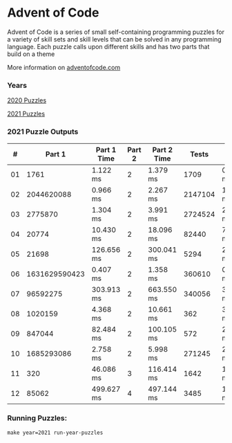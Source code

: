 <h1>Advent of Code</h1>
<p>Advent of Code is a series of small self-containing programming puzzles for a variety of skill sets and skill levels that can be solved in any programming language. Each puzzle calls upon different skills and has two parts that build on a theme</p>
<p>More information on <a href="http://adventofcode.com/">adventofcode.com</a></p>
<h3>Years</h3>
<p><a href="./src/years/2020">2020 Puzzles</a></p>
<p><a href="./src/years/2021">2021 Puzzles</a></p>
<h3>2021 Puzzle Outputs</h3>
<table>

<thead>

<tr><th>#  </th><th>Part 1       </th><th>Part 1 Time  </th><th>Part 2  </th><th>Part 2 Time  </th><th>Tests  </th><th>Tests Time  </th></tr>

</thead>

<tbody>

<tr><td>01 </td><td>1761         </td><td>1.122 ms     </td><td>2       </td><td>1.379 ms     </td><td>1709   </td><td>0.358 ms    </td></tr>

<tr><td>02 </td><td>2044620088   </td><td>0.966 ms     </td><td>2       </td><td>2.267 ms     </td><td>2147104</td><td>1.507 ms    </td></tr>

<tr><td>03 </td><td>2775870      </td><td>1.304 ms     </td><td>2       </td><td>3.991 ms     </td><td>2724524</td><td>2.579 ms    </td></tr>

<tr><td>04 </td><td>20774        </td><td>10.430 ms    </td><td>2       </td><td>18.096 ms    </td><td>82440  </td><td>7.561 ms    </td></tr>

<tr><td>05 </td><td>21698        </td><td>126.656 ms   </td><td>2       </td><td>300.041 ms   </td><td>5294   </td><td>213.775 ms  </td></tr>

<tr><td>06 </td><td>1631629590423</td><td>0.407 ms     </td><td>2       </td><td>1.358 ms     </td><td>360610 </td><td>0.379 ms    </td></tr>

<tr><td>07 </td><td>96592275     </td><td>303.913 ms   </td><td>2       </td><td>663.550 ms   </td><td>340056 </td><td>369.515 ms  </td></tr>

<tr><td>08 </td><td>1020159      </td><td>4.368 ms     </td><td>2       </td><td>10.661 ms    </td><td>362    </td><td>3.456 ms    </td></tr>

<tr><td>09 </td><td>847044       </td><td>82.484 ms    </td><td>2       </td><td>100.105 ms   </td><td>572    </td><td>23.099 ms   </td></tr>

<tr><td>10 </td><td>1685293086   </td><td>2.758 ms     </td><td>2       </td><td>5.998 ms     </td><td>271245 </td><td>2.964 ms    </td></tr>

<tr><td>11 </td><td>320          </td><td>46.086 ms    </td><td>3       </td><td>116.414 ms   </td><td>1642   </td><td>17.206 ms   </td></tr>

<tr><td>12 </td><td>85062        </td><td>499.627 ms   </td><td>4       </td><td>497.144 ms   </td><td>3485   </td><td>15.273 ms   </td></tr>

</tbody>

</table>

<h3>Running Puzzles:</h3>
<p><code>make year=2021 run-year-puzzles</code></p>